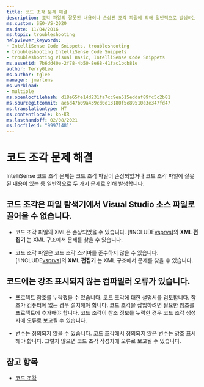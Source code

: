 ```yaml
---
title: 코드 조각 문제 해결
description: 조각 파일의 잘못된 내용이나 손상된 조각 파일에 의해 일반적으로 발생하는 IntelliSense 코드 조각 문제를 해결하는 방법을 알아봅니다.
ms.custom: SEO-VS-2020
ms.date: 11/04/2016
ms.topic: troubleshooting
helpviewer_keywords:
- IntelliSense Code Snippets, troubleshooting
- troubleshooting IntelliSense Code Snippets
- troubleshooting Visual Basic, IntelliSense Code Snippets
ms.assetid: 7b6dd40e-2f78-4b50-8e68-41fac1bcb81e
author: TerryGLee
ms.author: tglee
manager: jmartens
ms.workload:
- multiple
ms.openlocfilehash: d18e65fe14d231fa7cc9ea515eddaf89fc5c2b81
ms.sourcegitcommit: ae6d47b09a439cd0e13180f5e89510e3e347fd47
ms.translationtype: HT
ms.contentlocale: ko-KR
ms.lasthandoff: 02/08/2021
ms.locfileid: "99971481"
---
```

# <a name="troubleshoot-snippets"></a>코드 조각 문제 해결

IntelliSense 코드 조각 문제는 코드 조각 파일이 손상되었거나 코드 조각 파일에 잘못된 내용이 있는 등 일반적으로 두 가지 문제로 인해 발생합니다.

## <a name="the-snippet-cannot-be-dragged-from-file-explorer-to-a-visual-studio-source-file"></a>코드 조각은 파일 탐색기에서 Visual Studio 소스 파일로 끌어올 수 없습니다.

- 코드 조각 파일의 XML은 손상되었을 수 있습니다. [!INCLUDE[vsprvs](../code-quality/includes/vsprvs_md.md)]의 **XML 편집기** 는 XML 구조에서 문제를 찾을 수 있습니다.

- 코드 조각 파일은 코드 조각 스키마를 준수하지 않을 수 있습니다. [!INCLUDE[vsprvs](../code-quality/includes/vsprvs_md.md)]의 **XML 편집기** 는 XML 구조에서 문제를 찾을 수 있습니다.

## <a name="the-code-has-compiler-errors-that-are-not-highlighted"></a>코드에는 강조 표시되지 않는 컴파일러 오류가 있습니다.

- 프로젝트 참조를 누락했을 수 있습니다. 코드 조각에 대한 설명서를 검토합니다. 참조가 컴퓨터에 없는 경우 설치해야 합니다. 코드 조각을 삽입하려면 필요한 참조를 프로젝트에 추가해야 합니다. 코드 조각이 참조 정보를 누락한 경우 코드 조각 생성자에 오류로 보고될 수 있습니다.

- 변수는 정의되지 않을 수 있습니다. 코드 조각에서 정의되지 않은 변수는 강조 표시해야 합니다. 그렇지 않으면 코드 조각 작성자에 오류로 보고될 수 있습니다.

## <a name="see-also"></a>참고 항목

- [코드 조각](../ide/code-snippets.md)
